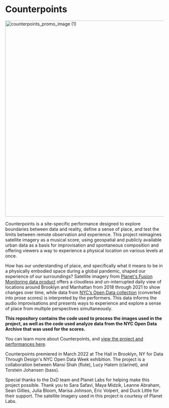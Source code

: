 # Counterpoints

<img width="622" alt="counterpoints_promo_image (1)" src="https://github.com/mkshah605/Counterpoints/assets/21181871/bd3b0bf8-619c-4a88-ac32-0bbae47585c9">







 

Counterpoints is a site-specific performance designed to explore boundaries between data and reality, define a sense of place, and test the limits between remote observation and experience. This project reimagines satellite imagery as  a musical score, using geospatial and publicly available urban data as a basis for improvisation and spontaneous composition and offering viewers a way to experience a physical location on various levels at once. 

How has our understanding of place, and specifically what it means to be in a physically embodied space during a global pandemic, shaped our experience of our surroundings? Satellite imagery from [Planet's Fusion Monitoring data product](https://www.planet.com/pulse/planet-announces-powerful-new-products-at-planet-explore-2020/) offers a cloudless and un-interrupted daily view of locations around Brooklyn and Manhattan from 2018 through 2021 to show changes over time, while data from [NYC’s Open Data collection](https://opendata.cityofnewyork.us/) (converted into prose scores) is interpreted by the performers. This data informs the audio improvisations and presents ways to experience and explore a sense of place from multiple perspectives simultaneously. 

**This repository contains the code used to process the images used in the project, as well as the code used analyze data from the NYC Open Data Archive that was used for the scores.**
​

You can learn more about Counterpoints, and [view the project and performances here](https://www.iammansi.com/counterpoints). 


Counterpoints premiered in March 2022 at The Hall in Brooklyn, NY for Data Through Design's NYC Open Data Week exhibition. The project is a collaboration between Mansi Shah (flute), Lucy Hatem (clarinet), and Torstein Johansen (bass). 

Special thanks to the DxD team and Planet Labs for helping make this project possible. Thank you to Sara Safavi, Maya Midzik, Leanne Abraham, Sean Gillies, Julia Bloom, Marisa Johnson, Eric Volpert, and Duck Little for their support. The satellite imagery used in this project is courtesy of Planet Labs.

